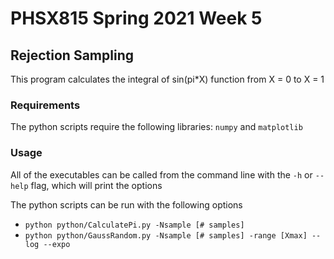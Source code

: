 # PHSX815 Spring 2021 Week 5

## Rejection Sampling

This program calculates the integral of sin(pi*X) function from  X = 0 to X = 1

### Requirements



The python scripts require the following libraries: `numpy` and `matplotlib`

### Usage

All of the executables can be called from the
command line with the `-h` or `--help` flag, which will print the options

The python scripts can be run with the following options
- `python python/CalculatePi.py -Nsample [# samples]`
- `python python/GaussRandom.py -Nsample [# samples] -range [Xmax] --log --expo`
